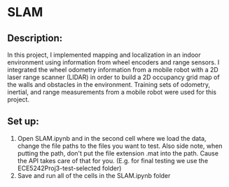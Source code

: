 # SLAM
## Description:
In this project, I implemented mapping and localization in an indoor environment using information
from wheel encoders and range sensors. I integrated the wheel odometry information from a mobile
robot with a 2D laser range scanner (LIDAR) in order to build a 2D occupancy grid map of the walls and
obstacles in the environment. Training sets of odometry, inertial, and range measurements from a mobile
robot were used for this project.

## Set up:
1. Open SLAM.ipynb and in the second cell where we load the data, change the file paths to the files you want to test. Also side note, when putting the path, don't put the file extension .mat into the path. Cause the API takes care of that for you. (E.g. for final testing we use the ECE5242Proj3-test-selected folder)
2. Save and run all of the cells in the SLAM.ipynb folder